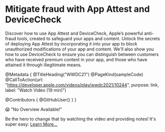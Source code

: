 # Mitigate fraud with App Attest and DeviceCheck

Discover how to use App Attest and DeviceCheck, Apple’s powerful anti-fraud tools, created to safeguard your apps and content. Unlock the secrets of deploying App Attest by incorporating it into your app to block unauthorized modifications of your app and content. We'll also show you how to use DeviceCheck to ensure you can distinguish between customers who have received premium content in your app, and those who have attained it through illegitimate means.

@Metadata {
   @TitleHeading("WWDC21")
   @PageKind(sampleCode)
   @CallToAction(url: "https://developer.apple.com/videos/play/wwdc2021/10244", purpose: link, label: "Watch Video (19 min)")

   @Contributors {
      @GitHubUser(<replace this with your GitHub handle>)
   }
}

😱 "No Overview Available!"

Be the hero to change that by watching the video and providing notes! It's super easy:
 [Learn More…](https://wwdcnotes.com/documentation/wwdcnotes/contributing)
